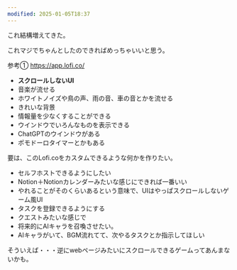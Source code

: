 ```yaml
---
modified: 2025-01-05T18:37
---
```

  

これ結構増えてきた。

  

これマジでちゃんとしたのできればめっちゃいいと思う。

参考① https://app.lofi.co/

- **スクロールしないUI**  
- 音楽が流せる  
- ホワイトノイズや鳥の声、雨の音、車の音とかを流せる  
- きれいな背景  
- 情報量を少なくすることができる  
- ウインドウでいろんなものを表示できる  
- ChatGPTのウインドウがある  
- ポモドーロタイマーとかもある  

要は、このLofi.coをカスタムできるような何かを作りたい。

- セルフホストできるようにしたい  
- Notion＋Notionカレンダーみたいな感じにできれば一番いい  
- やれることがそのくらいあるという意味で、UIはやっぱスクロールしないゲーム風UI  
- タスクを登録できるようにする  
- クエストみたいな感じで  
- 将来的にAIキャラを召喚させたい。  
- AIキャラがいて、BGM流れてて、次やるタスクとか指示してほしい  

そういえば・・・逆にwebページみたいにスクロールできるゲームってあんまないかも。